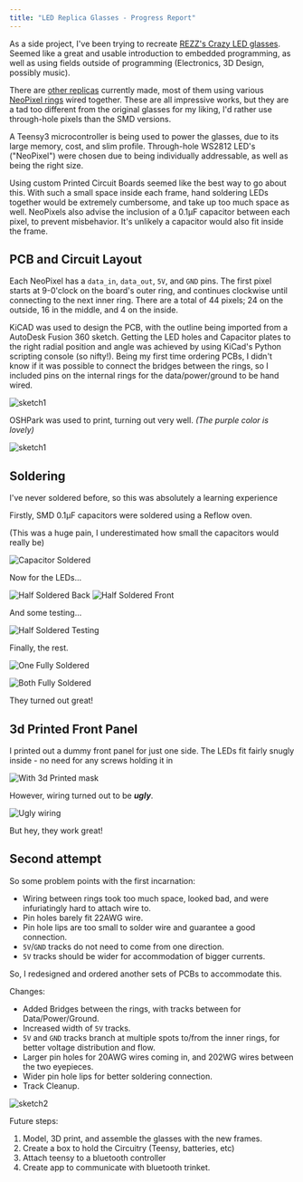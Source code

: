 ```yaml
---
title: "LED Replica Glasses - Progress Report"
---
```


As a side project, I've been trying to recreate 
[REZZ's Crazy LED glasses](./../_assets/led_glasses_initial/rezz.jpg). 
Seemed like a great and usable introduction to embedded programming, as well
as using fields outside of programming (Electronics, 3D Design, possibly music). 

There are [other replicas](https://www.etsy.com/listing/545785280/arcane-led-goggles-88-full-color-leds?ga_order=most_relevant&ga_search_type=all&ga_view_type=gallery&ga_search_query=led%20goggles&ref=sr_gallery-1-1)
currently made, most of them using various [NeoPixel rings](https://www.adafruit.com/product/1463)
wired together. These are all impressive works, but they are a tad too different from the original
glasses for my liking, I'd rather use through-hole pixels than the SMD versions.

A Teensy3 microcontroller is being used to power the glasses, due to its large memory, cost, 
and slim profile. Through-hole WS2812 LED's ("NeoPixel") were chosen due to being individually
addressable, as well as being the right size. 

Using custom Printed Circuit Boards seemed like the best way to go about this. With such a small
space inside each frame, hand soldering LEDs together would be extremely cumbersome, and take
up too much space as well. NeoPixels also advise the inclusion of a 0.1µF capacitor between each
pixel, to prevent misbehavior. It's unlikely a capacitor would also fit inside the frame.

## PCB and Circuit Layout

Each NeoPixel has a `data_in`, `data_out`, `5V`, and `GND` pins. The first pixel starts at 9-0'clock
on the board's outer ring, and continues clockwise until connecting to the next inner ring. There 
are a total of 44 pixels; 24 on the outside, 16 in the middle, and 4 on the inside. 

KiCAD was used to design the PCB, with the outline being imported from a AutoDesk Fusion 360 sketch. 
Getting the LED holes and Capacitor plates to the right radial position and angle was achieved by
using KiCad's Python scripting console (so nifty!). Being my first time ordering PCBs, I didn't know
if it was possible to connect the bridges between the rings, so I included pins on the internal rings
for the data/power/ground to be hand wired.

![sketch1](./../_assets/led_glasses_initial/PCB_sketch1.jpg)

OSHPark was used to print, turning out very well. _(The purple color is lovely)_

![sketch1](./../_assets/led_glasses_initial/PCB1_initial.jpg)


## Soldering
I've never soldered before, so this was absolutely a learning experience

Firstly, SMD 0.1µF capacitors were soldered using a Reflow oven.

(This was a huge pain, I underestimated how small the capacitors would really be)

![Capacitor Soldered](./../_assets/led_glasses_initial/PCB1_cap_solder.jpg)

Now for the LEDs...

![Half Soldered Back](./../_assets/led_glasses_initial/PCB1_led_solder_b.jpg)
![Half Soldered Front](./../_assets/led_glasses_initial/PCB1_led_solder_f.jpg)

And some testing...

![Half Soldered Testing](./../_assets/led_glasses_initial/PCB1_test_wiring.jpg)

Finally, the rest.

![One Fully Soldered](./../_assets/led_glasses_initial/PCB1_led_solder_final.jpg)

![Both Fully Soldered](./../_assets/led_glasses_initial/PCB1_final.jpg)

They turned out great! 

## 3d Printed Front Panel

I printed out a dummy front panel for just one side. The LEDs fit fairly snugly inside - 
no need for any screws holding it in

![With 3d Printed mask](./../_assets/led_glasses_initial/3Dprint_front.jpg)

However, wiring turned out to be **_ugly_**.

![Ugly wiring](./../_assets/led_glasses_initial/PCB1_ugly_wires.jpg)

But hey, they work great!

## Second attempt

So some problem points with the first incarnation:
- Wiring between rings took too much space, looked bad, and were infuriatingly hard to attach wire to.
- Pin holes barely fit 22AWG wire.
- Pin hole lips are too small to solder wire and guarantee a good connection.
- `5V`/`GND` tracks do not need to come from one direction.
- `5V` tracks should be wider for accommodation of bigger currents.

So, I redesigned and ordered another sets of PCBs to accommodate this.

Changes:
- Added Bridges between the rings, with tracks between for Data/Power/Ground.
- Increased width of `5V` tracks.
- `5V` and `GND` tracks branch at multiple spots to/from the inner rings, for better voltage distribution
and flow.
- Larger pin holes for 20AWG wires coming in, and 202WG wires between the two eyepieces.
- Wider pin hole lips for better soldering connection.
- Track Cleanup. 


![sketch2](./../_assets/led_glasses_initial/PCB_sketch2.jpg)


Future steps:
1) Model, 3D print, and assemble the glasses with the new frames.
2) Create a box to hold the Circuitry (Teensy, batteries, etc)
3) Attach teensy to a bluetooth controller
4) Create app to communicate with bluetooth trinket.


